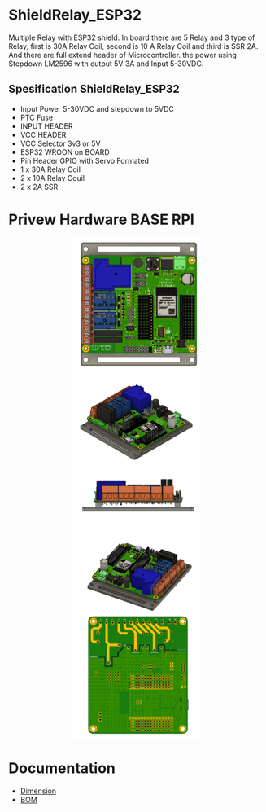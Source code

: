 # ShieldRelay_ESP32
Multiple Relay with ESP32 shield. In board there are 5 Relay and 3 type of Relay, first is 30A Relay Coil, second is 10 A Relay Coil and third is SSR 2A. And there are full extend header of Microcontroller. the power using Stepdown LM2596 with output 5V 3A and Input 5-30VDC. 

## Spesification ShieldRelay_ESP32
- Input Power 5-30VDC and stepdown to 5VDC
- PTC Fuse
- INPUT HEADER
- VCC HEADER
- VCC Selector 3v3 or 5V
- ESP32 WROON on BOARD
- Pin Header GPIO with Servo Formated
- 1 x 30A Relay Coil
- 2 x 10A Relay Couil
- 2 x 2A SSR

# Privew Hardware BASE RPI
<p align="center">
  <img src="DOC/shieldRelayV2_1.png" width="50%" height="50%">
  <img src="DOC/shieldRelayV2_2.png" width="50%" height="50%">
  <img src="DOC/shieldRelayV2_3.png" width="50%" height="50%">
  <img src="DOC/shieldRelayV2_4.png" width="50%" height="50%">
  <img src="DOC/shieldRelayV2_5.png" width="50%" height="50%">
</p>

# Documentation 
- [Dimension](https://github.com/juarendra/ShieldRelay_ESP32_V2/blob/main/HARDWARE/dimension_shield_esp32_v2.pdf)
- [BOM](https://github.com/juarendra/ShieldRelay_ESP32_V2/blob/main/DOC/shieldRelayV2.csv)

